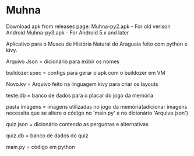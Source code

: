 # Muhna

Download apk from releases page:
Muhna-py2.apk - For old verison Android
Muhna-py3.apk - For Android 5.x and later

Aplicativo para o Museu de História Natural do Araguaia feito com python e kivy.

Arquivo Json =  dicionário para exibir os nomes

buildozer.spec = configs para gerar o apk com o buildozer em VM

Novo.kv = Arquivo feito na linguagem kivy para criar os layouts

teste.db = banco de dados para o placar do jogo da memória

pasta imagens = imagens utilizadas no jogo da memória(adicionar imagens necessita que se altere o código no 'main.py' e no dicionário 'Arquivo.json')

quiz.json = dicionário contendo as perguntas e alternativas

quiz.db = banco de dados do quiz

main.py = código em python

